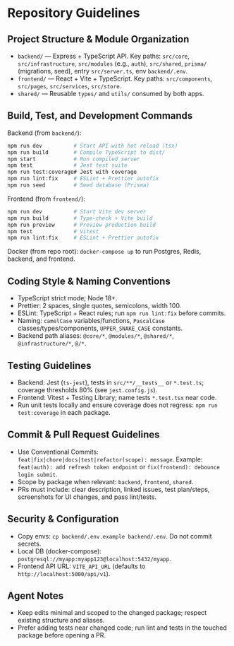 # Repository Guidelines

## Project Structure & Module Organization

- `backend/` — Express + TypeScript API. Key paths: `src/core`, `src/infrastructure`, `src/modules` (e.g., `auth`), `src/shared`, `prisma/` (migrations, seed), entry `src/server.ts`, env `backend/.env`.
- `frontend/` — React + Vite + TypeScript. Key paths: `src/components`, `src/pages`, `src/services`, `src/store`.
- `shared/` — Reusable `types/` and `utils/` consumed by both apps.

## Build, Test, and Development Commands

Backend (from `backend/`):

```bash
npm run dev          # Start API with hot reload (tsx)
npm run build        # Compile TypeScript to dist/
npm start            # Run compiled server
npm test             # Jest test suite
npm run test:coverage# Jest with coverage
npm run lint:fix     # ESLint + Prettier autofix
npm run seed         # Seed database (Prisma)
```

Frontend (from `frontend/`):

```bash
npm run dev          # Start Vite dev server
npm run build        # Type-check + Vite build
npm run preview      # Preview production build
npm test             # Vitest
npm run lint:fix     # ESLint + Prettier autofix
```

Docker (from repo root): `docker-compose up` to run Postgres, Redis, backend, and frontend.

## Coding Style & Naming Conventions

- TypeScript strict mode; Node 18+.
- Prettier: 2 spaces, single quotes, semicolons, width 100.
- ESLint: TypeScript + React rules; run `npm run lint:fix` before commits.
- Naming: `camelCase` variables/functions, `PascalCase` classes/types/components, `UPPER_SNAKE_CASE` constants.
- Backend path aliases: `@core/*`, `@modules/*`, `@shared/*`, `@infrastructure/*`, `@/*`.

## Testing Guidelines

- Backend: Jest (`ts-jest`), tests in `src/**/__tests__` or `*.test.ts`; coverage thresholds 80% (see `jest.config.js`).
- Frontend: Vitest + Testing Library; name tests `*.test.tsx` near code.
- Run unit tests locally and ensure coverage does not regress: `npm run test:coverage` in each package.

## Commit & Pull Request Guidelines

- Use Conventional Commits: `feat|fix|chore|docs|test|refactor(scope): message`. Example: `feat(auth): add refresh token endpoint` or `fix(frontend): debounce login submit`.
- Scope by package when relevant: `backend`, `frontend`, `shared`.
- PRs must include: clear description, linked issues, test plan/steps, screenshots for UI changes, and pass lint/tests.

## Security & Configuration

- Copy envs: `cp backend/.env.example backend/.env`. Do not commit secrets.
- Local DB (docker-compose): `postgresql://myapp:myapp123@localhost:5432/myapp`.
- Frontend API URL: `VITE_API_URL` (defaults to `http://localhost:5000/api/v1`).

## Agent Notes

- Keep edits minimal and scoped to the changed package; respect existing structure and aliases.
- Prefer adding tests near changed code; run lint and tests in the touched package before opening a PR.
